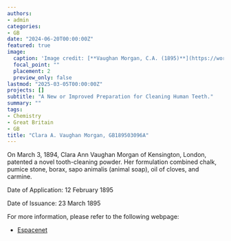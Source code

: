 ```yaml
---
authors:
- admin
categories:
- GB
date: "2024-06-20T00:00:00Z"
featured: true
image:
  caption: 'Image credit: [**Vaughan Morgan, C.A. (1895)**](https://worldwide.espacenet.com/patent/search/family/032127124/publication/GB189503096A?q=pn%3DGB189503096A)'
  focal_point: ""
  placement: 2
  preview_only: false
lastmod: "2025-03-05T00:00:00Z"
projects: []
subtitle: "A New or Improved Preparation for Cleaning Human Teeth."
summary: ""
tags:
- Chemistry
- Great Britain
- GB
title: "Clara A. Vaughan Morgan, GB189503096A"
---
```

On March 3, 1894, Clara Ann Vaughan Morgan of Kensington, London, patented a novel tooth-cleaning powder. Her formulation combined chalk, pumice stone, borax, sapo animalis (animal soap), oil of cloves, and carmine.

Date of Application: 12 February 1895

Date of Issuance: 23 March 1895

For more information, please refer to the following webpage: 

- [Espacenet](https://worldwide.espacenet.com/patent/search/family/032127124/publication/GB189503096A?q=pn%3DGB189503096A)